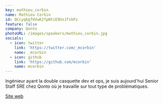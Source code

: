 ```yaml
---
key: mathieu_corbin
name: Mathieu Corbin
id: QCcyq6gfUVwK2fpNtiE9UsJfskPz
feature: false
company: Qonto
photoURL: /images/speakers/mathieu_corbin.jpg
socials:
  - icon: twitter
    link: 'https://twitter.com/_mcorbin'
    name: _mcorbin
  - icon: github
    link: 'https://github.com/mcorbin'
    name: mcorbin
---
```

Ingénieur ayant la double casquette dev et ops, je suis aujourd'hui Senior Staff SRE chez Qonto où je travaille sur tout type de problématiques.

[Site web](https://www.mcorbin.fr/)
